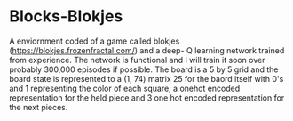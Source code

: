 # Blocks-Blokjes
A enviornment coded of a game called blokjes (https://blokjes.frozenfractal.com/)  and a deep- Q learning network trained from experience. The network is functional and I will train it soon over probably 300,000 episodes if possible. The board is a 5 by 5 grid and the board state is represented to a (1, 74) matrix 25 for the baord itself with 0's and 1 representing the color of each square, a onehot encoded representation for the held piece and 3 one hot encoded representation for the next pieces.
